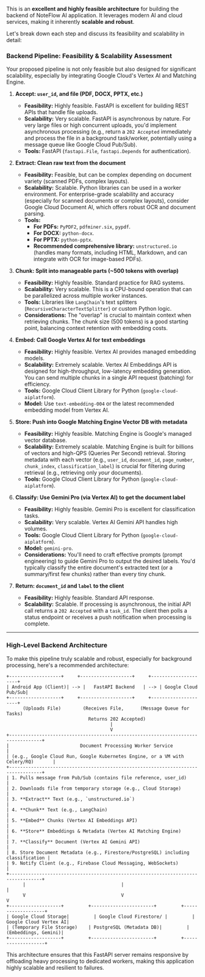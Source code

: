 This is an **excellent and highly feasible architecture** for building the backend of NoteFlow AI application. It leverages modern AI and cloud services, making it inherently **scalable and robust**.

Let's break down each step and discuss its feasibility and scalability in detail:

### **Backend Pipeline: Feasibility & Scalability Assessment**

Your proposed pipeline is not only feasible but also designed for significant scalability, especially by integrating Google Cloud's Vertex AI and Matching Engine.

1.  **Accept: `user_id`, and file (PDF, DOCX, PPTX, etc.)**

      * **Feasibility:** Highly feasible. FastAPI is excellent for building REST APIs that handle file uploads.
      * **Scalability:** Very scalable. FastAPI is asynchronous by nature. For very large files or high concurrent uploads, you'd implement asynchronous processing (e.g., return a `202 Accepted` immediately and process the file in a background task/worker, potentially using a message queue like Google Cloud Pub/Sub).
      * **Tools:** FastAPI (`fastapi.File`, `fastapi.Depends` for authentication).

2.  **Extract: Clean raw text from the document**

      * **Feasibility:** Feasible, but can be complex depending on document variety (scanned PDFs, complex layouts).
      * **Scalability:** Scalable. Python libraries can be used in a worker environment. For enterprise-grade scalability and accuracy (especially for scanned documents or complex layouts), consider Google Cloud Document AI, which offers robust OCR and document parsing.
      * **Tools:**
          * **For PDFs:** `PyPDF2`, `pdfminer.six`, `pypdf`.
          * **For DOCX:** `python-docx`.
          * **For PPTX:** `python-pptx`.
          * **Recommended comprehensive library:** `unstructured.io` (handles many formats, including HTML, Markdown, and can integrate with OCR for image-based PDFs).

3.  **Chunk: Split into manageable parts (\~500 tokens with overlap)**

      * **Feasibility:** Highly feasible. Standard practice for RAG systems.
      * **Scalability:** Very scalable. This is a CPU-bound operation that can be parallelized across multiple worker instances.
      * **Tools:** Libraries like `LangChain`'s text splitters (`RecursiveCharacterTextSplitter`) or custom Python logic.
      * **Considerations:** The "overlap" is crucial to maintain context when retrieving chunks. The chunk size (500 tokens) is a good starting point, balancing context retention with embedding costs.

4.  **Embed: Call Google Vertex AI for text embeddings**

      * **Feasibility:** Highly feasible. Vertex AI provides managed embedding models.
      * **Scalability:** Extremely scalable. Vertex AI Embeddings API is designed for high-throughput, low-latency embedding generation. You can send multiple chunks in a single API request (batching) for efficiency.
      * **Tools:** Google Cloud Client Library for Python (`google-cloud-aiplatform`).
      * **Model:** Use `text-embedding-004` or the latest recommended embedding model from Vertex AI.

5.  **Store: Push into Google Matching Engine Vector DB with metadata**

      * **Feasibility:** Highly feasible. Matching Engine is Google's managed vector database.
      * **Scalability:** Extremely scalable. Matching Engine is built for billions of vectors and high-QPS (Queries Per Second) retrieval. Storing metadata with each vector (e.g., `user_id`, `document_id`, `page_number`, `chunk_index`, `classification_label`) is crucial for filtering during retrieval (e.g., retrieving only *your* documents).
      * **Tools:** Google Cloud Client Library for Python (`google-cloud-aiplatform`).

6.  **Classify: Use Gemini Pro (via Vertex AI) to get the document label**

      * **Feasibility:** Highly feasible. Gemini Pro is excellent for classification tasks.
      * **Scalability:** Very scalable. Vertex AI Gemini API handles high volumes.
      * **Tools:** Google Cloud Client Library for Python (`google-cloud-aiplatform`).
      * **Model:** `gemini-pro`.
      * **Considerations:** You'll need to craft effective prompts (prompt engineering) to guide Gemini Pro to output the desired labels. You'd typically classify the entire document's extracted text (or a summary/first few chunks) rather than every tiny chunk.

7.  **Return: `document_id` and `label` to the client**

      * **Feasibility:** Highly feasible. Standard API response.
      * **Scalability:** Scalable. If processing is asynchronous, the initial API call returns a `202 Accepted` with a `task_id`. The client then polls a status endpoint or receives a push notification when processing is complete.

-----

### **High-Level Backend Architecture**

To make this pipeline truly scalable and robust, especially for background processing, here's a recommended architecture:

```
+-------------------+     +-------------------+     +---------------------+
| Android App (Client)| --> |   FastAPI Backend   | --> | Google Cloud Pub/Sub|
+-------------------+     +-------------------+     +---------------------+
      (Uploads File)        (Receives File,      (Message Queue for Tasks)
                              Returns 202 Accepted)
                                      |
                                      V
+----------------------------------------------------------------------------------+
|                          Document Processing Worker Service                      |
| (e.g., Google Cloud Run, Google Kubernetes Engine, or a VM with Celery/RQ)       |
+----------------------------------------------------------------------------------+
| 1. Pulls message from Pub/Sub (contains file reference, user_id)                 |
| 2. Downloads file from temporary storage (e.g., Cloud Storage)                   |
| 3. **Extract** Text (e.g., `unstructured.io`)                                    |
| 4. **Chunk** Text (e.g., LangChain)                                              |
| 5. **Embed** Chunks (Vertex AI Embeddings API)                                   |
| 6. **Store** Embeddings & Metadata (Vertex AI Matching Engine)                   |
| 7. **Classify** Document (Vertex AI Gemini API)                                  |
| 8. Store Document Metadata (e.g., Firestore/PostgreSQL) including classification |
| 9. Notify Client (e.g., Firebase Cloud Messaging, WebSockets)                    |
+----------------------------------------------------------------------------------+
      |                                   |                                   |
      V                                   V                                   V
+-------------------+         +-----------------------+         +-------------------+
| Google Cloud Storage|         | Google Cloud Firestore/ |         | Google Cloud Vertex AI|
| (Temporary File Storage)    | PostgreSQL (Metadata DB)|         | (Embeddings, Gemini)|
+-------------------+         +-----------------------+         +-------------------+
```

This architecture ensures that this FastAPI server remains responsive by offloading heavy processing to dedicated workers, making this application highly scalable and resilient to failures.
